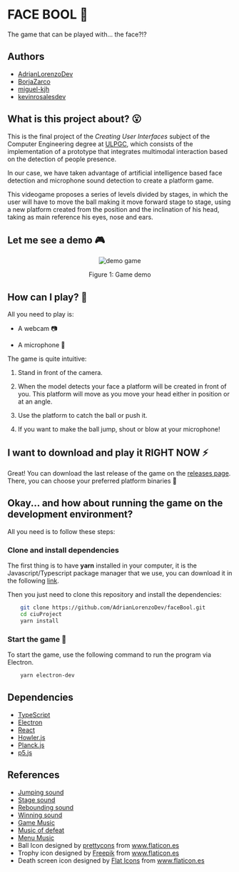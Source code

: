 # FACE BOOL 🏀
The game that can be played with... the face?!?

## Authors

- [AdrianLorenzoDev](https://github.com/AdrianLorenzoDev)
- [BorjaZarco](https://github.com/BorjaZarco)
- [miguel-kjh](https://github.com/miguel-kjh)
- [kevinrosalesdev](https://github.com/kevinrosalesdev)

## What is this project about? 😮

This is the final project of the _Creating User Interfaces_ subject of the Computer Engineering degree at [ULPGC](https://www.ulpgc.es/), which consists of the implementation of a prototype that integrates multimodal interaction based on the detection of people presence.

In our case, we have taken advantage of artificial intelligence based face detection and microphone sound detection to create a platform game.

This videogame proposes a series of levels divided by stages, in which the user will have to move the ball making it move forward stage to stage, using a new platform created from the position and the inclination of his head, taking as main reference his eyes, nose and ears.

## Let me see a demo 🎮

<p align="center">
  <img src="media/demo.gif" alt="demo game">
</p>
<p align="center">
  Figure 1: Game demo
</p>

## How can I play? 👀

All you need to play is:

* A webcam 📷

* A microphone 🎤

The game is quite intuitive:

1. Stand in front of the camera.

2. When the model detects your face a platform will be created in front of you. This platform will move as you move your head either in position or at an angle.

3. Use the platform to catch the ball or push it.

4. If you want to make the ball jump, shout or blow at your microphone!

## I want to download and play it RIGHT NOW ⚡️

Great! You can download the last release of the game on the [releases page](https://github.com/AdrianLorenzoDev/faceBool/releases). There, you can choose your preferred platform binaries 🙂

## Okay... and how about running the game on the development environment? 

All you need is to follow these steps:

### Clone and install dependencies

The first thing is to have **yarn** installed in your computer, it is the Javascript/Typescript package manager that we use, you can download it in the following [link](https://classic.yarnpkg.com/en/docs/install/#debian-stable).

Then you just need to clone this repository and install the dependencies:

```bash
    git clone https://github.com/AdrianLorenzoDev/faceBool.git
    cd ciuProject
    yarn install
```

### Start the game 🚀

To start the game, use the following command to run the program via Electron.

```bash
    yarn electron-dev
```

## Dependencies

- [TypeScript](https://www.typescriptlang.org/)
- [Electron](https://www.electronjs.org/)
- [React](https://es.reactjs.org/)
- [Howler.js](https://howlerjs.com/)
- [Planck.js](https://piqnt.com/planck.js/)
- [p5.js](https://p5js.org/es/)

## References

- [Jumping sound](http://www.sonidosmp3gratis.com/rebotar)
- [Stage sound](http://www.sonidosmp3gratis.com/magico)
- [Rebounding sound](http://www.sonidosmp3gratis.com/saltar)
- [Winning sound](http://www.sonidosmp3gratis.com/ganar)
- [Game Music](https://www.youtube.com/watch?v=VwUGpudY4Vw)
- [Music of defeat](http://www.sonidosmp3gratis.com/game)
- [Menu Music](https://www.fesliyanstudios.com/royalty-free-music/downloads-c/8-bit-music/6)
- Ball Icon designed by <a href="https://www.flaticon.es/autores/prettycons" title="prettycons">prettycons</a> from <a href="https://www.flaticon.es/" title="Flaticon"> www.flaticon.es</a>
- Trophy icon designed by  <a href="http://www.freepik.com/" title="Freepik">Freepik</a> from <a href="https://www.flaticon.es/" title="Flaticon">www.flaticon.es</a>
- Death screen icon designed by <a href="https://www.flaticon.es/autores/flat-icons" title="Flat Icons">Flat Icons</a> from <a href="https://www.flaticon.es/" title="Flaticon">www.flaticon.es</a>
